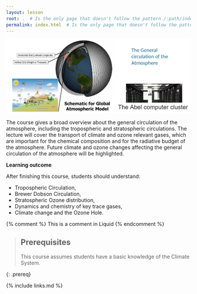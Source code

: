 ```yaml
---
layout: lesson
root: .  # Is the only page that doesn't follow the pattern /:path/index.html
permalink: index.html  # Is the only page that doesn't follow the pattern /:path/index.html
---
```


<img src="fig/geo4962.png" alt="GEO4962 course">

The course gives a broad overview about the general circulation of the atmosphere, including the tropospheric and stratospheric circulations. The lecture will cover the transport of climate and ozone relevant gases, which are important for the chemical composition and for the radiative budget of the atmosphere. Future climate and ozone changes affecting the general circulation of the atmosphere will be highlighted.

**Learning outcome**

After finishing this course, students should understand:

- Tropospheric Circulation,
- Brewer Dobson Circulation,
- Stratospheric Ozone distribution,
- Dynamics and chemistry of key trace gases,
- Climate change and the Ozone Hole.

<!-- this is an html comment -->

{% comment %} This is a comment in Liquid {% endcomment %}

> ## Prerequisites
>
> This course assumes students have a basic knowledge of the Climate System.
>
{: .prereq}

{% include links.md %}
